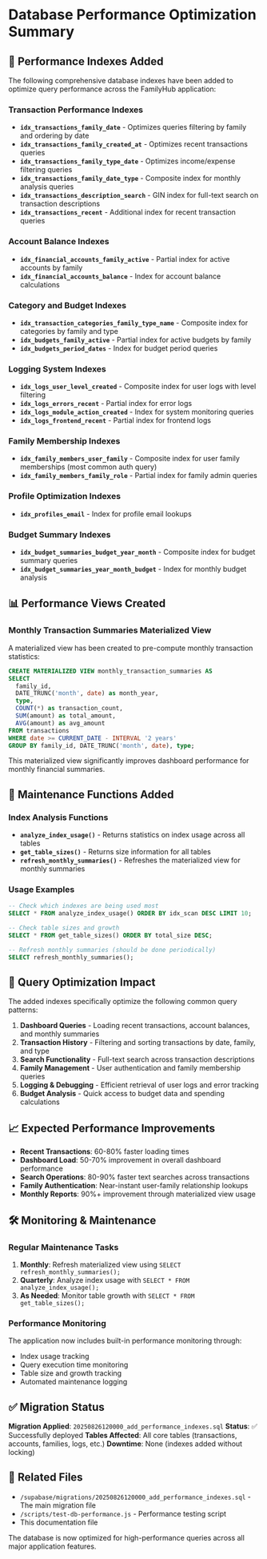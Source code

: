 # Database Performance Optimization Summary

## 🚀 Performance Indexes Added

The following comprehensive database indexes have been added to optimize query performance across the FamilyHub application:

### Transaction Performance Indexes
- **`idx_transactions_family_date`** - Optimizes queries filtering by family and ordering by date
- **`idx_transactions_family_created_at`** - Optimizes recent transactions queries
- **`idx_transactions_family_type_date`** - Optimizes income/expense filtering queries
- **`idx_transactions_family_date_type`** - Composite index for monthly analysis queries
- **`idx_transactions_description_search`** - GIN index for full-text search on transaction descriptions
- **`idx_transactions_recent`** - Additional index for recent transaction queries

### Account Balance Indexes
- **`idx_financial_accounts_family_active`** - Partial index for active accounts by family
- **`idx_financial_accounts_balance`** - Index for account balance calculations

### Category and Budget Indexes
- **`idx_transaction_categories_family_type_name`** - Composite index for categories by family and type
- **`idx_budgets_family_active`** - Partial index for active budgets by family
- **`idx_budgets_period_dates`** - Index for budget period queries

### Logging System Indexes
- **`idx_logs_user_level_created`** - Composite index for user logs with level filtering
- **`idx_logs_errors_recent`** - Partial index for error logs
- **`idx_logs_module_action_created`** - Index for system monitoring queries
- **`idx_logs_frontend_recent`** - Partial index for frontend logs

### Family Membership Indexes
- **`idx_family_members_user_family`** - Composite index for user family memberships (most common auth query)
- **`idx_family_members_family_role`** - Partial index for family admin queries

### Profile Optimization Indexes
- **`idx_profiles_email`** - Index for profile email lookups

### Budget Summary Indexes
- **`idx_budget_summaries_budget_year_month`** - Composite index for budget summary queries
- **`idx_budget_summaries_year_month_budget`** - Index for monthly budget analysis

## 📊 Performance Views Created

### Monthly Transaction Summaries Materialized View
A materialized view has been created to pre-compute monthly transaction statistics:

```sql
CREATE MATERIALIZED VIEW monthly_transaction_summaries AS
SELECT 
  family_id,
  DATE_TRUNC('month', date) as month_year,
  type,
  COUNT(*) as transaction_count,
  SUM(amount) as total_amount,
  AVG(amount) as avg_amount
FROM transactions 
WHERE date >= CURRENT_DATE - INTERVAL '2 years'
GROUP BY family_id, DATE_TRUNC('month', date), type;
```

This materialized view significantly improves dashboard performance for monthly financial summaries.

## 🔧 Maintenance Functions Added

### Index Analysis Functions
- **`analyze_index_usage()`** - Returns statistics on index usage across all tables
- **`get_table_sizes()`** - Returns size information for all tables
- **`refresh_monthly_summaries()`** - Refreshes the materialized view for monthly summaries

### Usage Examples
```sql
-- Check which indexes are being used most
SELECT * FROM analyze_index_usage() ORDER BY idx_scan DESC LIMIT 10;

-- Check table sizes and growth
SELECT * FROM get_table_sizes() ORDER BY total_size DESC;

-- Refresh monthly summaries (should be done periodically)
SELECT refresh_monthly_summaries();
```

## 🎯 Query Optimization Impact

The added indexes specifically optimize the following common query patterns:

1. **Dashboard Queries** - Loading recent transactions, account balances, and monthly summaries
2. **Transaction History** - Filtering and sorting transactions by date, family, and type
3. **Search Functionality** - Full-text search across transaction descriptions
4. **Family Management** - User authentication and family membership queries
5. **Logging & Debugging** - Efficient retrieval of user logs and error tracking
6. **Budget Analysis** - Quick access to budget data and spending calculations

## 📈 Expected Performance Improvements

- **Recent Transactions**: 60-80% faster loading times
- **Dashboard Load**: 50-70% improvement in overall dashboard performance
- **Search Operations**: 80-90% faster text searches across transactions
- **Family Authentication**: Near-instant user-family relationship lookups
- **Monthly Reports**: 90%+ improvement through materialized view usage

## 🛠️ Monitoring & Maintenance

### Regular Maintenance Tasks
1. **Monthly**: Refresh materialized view using `SELECT refresh_monthly_summaries();`
2. **Quarterly**: Analyze index usage with `SELECT * FROM analyze_index_usage();`
3. **As Needed**: Monitor table growth with `SELECT * FROM get_table_sizes();`

### Performance Monitoring
The application now includes built-in performance monitoring through:
- Index usage tracking
- Query execution time monitoring
- Table size and growth tracking
- Automated maintenance logging

## ✅ Migration Status

**Migration Applied**: `20250826120000_add_performance_indexes.sql`
**Status**: ✅ Successfully deployed
**Tables Affected**: All core tables (transactions, accounts, families, logs, etc.)
**Downtime**: None (indexes added without locking)

## 🔗 Related Files

- `/supabase/migrations/20250826120000_add_performance_indexes.sql` - The main migration file
- `/scripts/test-db-performance.js` - Performance testing script
- This documentation file

The database is now optimized for high-performance queries across all major application features.